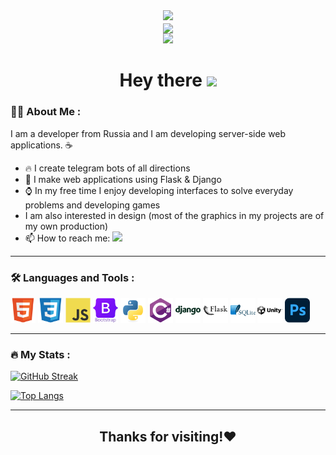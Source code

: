 <div id="header" align="center">
	<img src="https://media.giphy.com/media/v1.Y2lkPTc5MGI3NjExbnN6dnV4bGsyNHd6eWR2OHR3bWE5eW90Y3RjMDg4N3lodnh0bjkzciZlcD12MV9pbnRlcm5hbF9naWZfYnlfaWQmY3Q9cw/IauL6LvGNlT3ffhcqq/giphy.gif" width="100"/>
</div>

<div align="center">
	<a href="https://t.me/milkiwaaays"><img src="https://media.giphy.com/media/v1.Y2lkPTc5MGI3NjExd2Y0NzAzbGNwMHVibDRmdmwxN3l1dnFlczF6am9iaXp4cXRxZ2FuaiZlcD12MV9zdGlja2Vyc19zZWFyY2gmY3Q9cw/ZcdZ7ldgeIhfesqA6E/giphy.gif" width="28" align="center"></a>
</div>
<div align="center"><img src="https://img.shields.io/github/watchers/OneCbyte/OneCbyte?style=plastic"></div>

<h1 id="greetings" align="center">
  Hey there
  <img src="https://media.giphy.com/media/hvRJCLFzcasrR4ia7z/giphy.gif" width="30px"/>
</h1>

### :woman_technologist: About Me :

I am a developer from Russia and I am developing server-side web applications. :coffee:
* :fire: I create telegram bots of all directions
* :seedling: I make web applications using Flask & Django
* :watch: In my free time I enjoy developing interfaces to solve everyday problems and developing games
* I am also interested in design (most of the graphics in my projects are of my own production)
* :mailbox: How to reach me: <a href="https://t.me/milkaaways"><img src="https://media.giphy.com/media/v1.Y2lkPTc5MGI3NjExd2Y0NzAzbGNwMHVibDRmdmwxN3l1dnFlczF6am9iaXp4cXRxZ2FuaiZlcD12MV9zdGlja2Vyc19zZWFyY2gmY3Q9cw/ZcdZ7ldgeIhfesqA6E/giphy.gif" width="19"/></a>
___

### :hammer_and_wrench: Languages and Tools :


<div id="languages">
	<img src="https://raw.githubusercontent.com/devicons/devicon/6910f0503efdd315c8f9b858234310c06e04d9c0/icons/html5/html5-original.svg" width="40"/>
	<img src="https://raw.githubusercontent.com/devicons/devicon/6910f0503efdd315c8f9b858234310c06e04d9c0/icons/css3/css3-original.svg" width="40"/>
	<img src="https://raw.githubusercontent.com/devicons/devicon/6910f0503efdd315c8f9b858234310c06e04d9c0/icons/javascript/javascript-original.svg" width="40"/>
	<img src="https://raw.githubusercontent.com/devicons/devicon/6910f0503efdd315c8f9b858234310c06e04d9c0/icons/bootstrap/bootstrap-original-wordmark.svg" width="40"/>
	<img src="https://raw.githubusercontent.com/devicons/devicon/6910f0503efdd315c8f9b858234310c06e04d9c0/icons/python/python-original.svg" width="40"/>
	<img src="https://raw.githubusercontent.com/devicons/devicon/6910f0503efdd315c8f9b858234310c06e04d9c0/icons/csharp/csharp-original.svg" width="40"/>
	<img src="https://raw.githubusercontent.com/devicons/devicon/6910f0503efdd315c8f9b858234310c06e04d9c0/icons/django/django-plain-wordmark.svg" width="40"/>
	<img src="https://raw.githubusercontent.com/devicons/devicon/6910f0503efdd315c8f9b858234310c06e04d9c0/icons/flask/flask-original-wordmark.svg" width="40"/>
	<img src="https://raw.githubusercontent.com/devicons/devicon/6910f0503efdd315c8f9b858234310c06e04d9c0/icons/sqlite/sqlite-original-wordmark.svg" width="40"/>
	<img src="https://raw.githubusercontent.com/devicons/devicon/6910f0503efdd315c8f9b858234310c06e04d9c0/icons/unity/unity-original-wordmark.svg" width="40"/>
	<img src="https://raw.githubusercontent.com/devicons/devicon/6910f0503efdd315c8f9b858234310c06e04d9c0/icons/photoshop/photoshop-original.svg" width="40"/>
</div>

___
### :fire: My Stats :

[![GitHub Streak](https://github-readme-streak-stats.herokuapp.com?user=OneCbyte&theme=dark)](https://git.io/streak-stats)

[![Top Langs](https://github-readme-stats.vercel.app/api/top-langs/?username=OneCbyte&theme=dark)](https://github.com/anuraghazra/github-readme-stats)


___

<h2 align="center">Thanks for visiting!❤️</h2>

